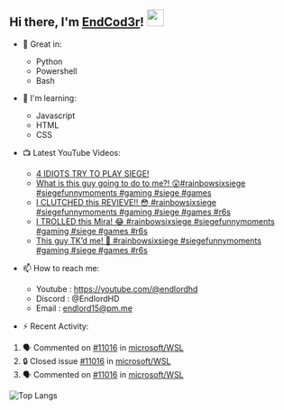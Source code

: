 ## Hi there, I'm [EndCod3r](https://youtube.com/@endlordhd)! <img src='https://github.com/EndCod3r/endlord15/blob/main/wave.gif?raw=true](https://github.com/Endlord15/endlord15/blob/38bca1b569f19b03a6cf246c35db5f7e2f331cc5/wave.gif' width=30>

- 🦾 Great in:
  - Python
  - Powershell
  - Bash

- 🌱 I'm learning:
  - Javascript
  - HTML
  - CSS

- 📺 Latest YouTube Videos:<!-- YOUTUBE:START -->
  - [4 IDIOTS TRY TO PLAY SIEGE!](https://www.youtube.com/watch?v=j9kgx48ekjg)
  - [What is this guy going to do to me?! 😲#rainbowsixsiege #siegefunnymoments #gaming #siege #games](https://www.youtube.com/watch?v=HVF58YDwcvw)
  - [I CLUTCHED this REVIEVE!! 😳 #rainbowsixsiege #siegefunnymoments #gaming #siege #games #r6s](https://www.youtube.com/watch?v=Im6AQQXmoQ8)
  - [I TROLLED this Mira! 😂  #rainbowsixsiege #siegefunnymoments #gaming #siege #games #r6s](https://www.youtube.com/watch?v=3ZZ8xpJ8Iz4)
  - [This guy TK’d me! 🤣 #rainbowsixsiege #siegefunnymoments #gaming #siege #games #r6s](https://www.youtube.com/watch?v=NEM3Q3FaRhA)<!-- YOUTUBE:END -->


- 📫 How to reach me:
  - Youtube : <https://youtube.com/@endlordhd>
  - Discord : @EndlordHD
  - Email : endlord15@pm.me

 - ⚡️ Recent Activity:
<!--START_SECTION:activity-->
1. 🗣 Commented on [#11016](https://github.com/microsoft/WSL/issues/11016#issuecomment-1901758227) in [microsoft/WSL](https://github.com/microsoft/WSL)
2. 🔒 Closed issue [#11016](https://github.com/microsoft/WSL/issues/11016) in [microsoft/WSL](https://github.com/microsoft/WSL)
3. 🗣 Commented on [#11016](https://github.com/microsoft/WSL/issues/11016#issuecomment-1894677923) in [microsoft/WSL](https://github.com/microsoft/WSL)
<!--END_SECTION:activity-->

  ![Top Langs](https://github-readme-stats-endlord15.vercel.app/api/top-langs/?username=endcod3r&layout=compact&theme=transparent)
